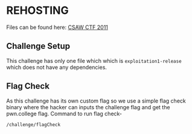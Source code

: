 # REHOSTING

Files can be found here: [CSAW CTF 2011](https://shell-storm.org/repo/CTF/CSAW-2012/Exploitation/200/)

## Challenge Setup
This challenge has only one file which which is `exploitation1-release` which does not have any dependencies.

## Flag Check
As this challenge has its own custom flag so we use a simple flag check binary where the hacker can inputs the challenge flag and get the pwn.college flag.
Command to run flag check-
```
/challenge/flagCheck
```